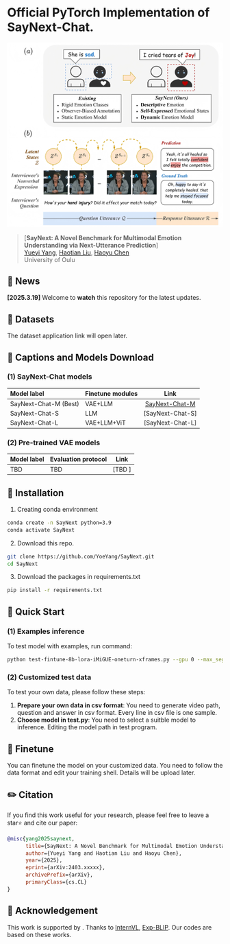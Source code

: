 # Official PyTorch Implementation of SayNext-Chat.

![SayNext-Chat Framework](figs/paradigm.jpg)


> [**SayNext: A Novel Benchmark for Multimodal Emotion Understanding via Next-Utterance Prediction**]<br>
> [Yueyi Yang](https://www.oulu.fi/en/researchers/yueyi-yang), [Haotian Liu](https://scholar.google.com/citations?user=KKHgvSUAAAAJ&hl=en), [Haoyu Chen](https://mikecheninoulu.github.io/)<br>
 University of Oulu


## 📰 News

**[2025.3.19]** Welcome to **watch** this repository for the latest updates.


## :croissant: Datasets
The dataset application link will open later.


## :hugs: Captions and Models Download


### <div id="SayNext-Chat-models">(1) SayNext-Chat models</div>
| Model label          |   Finetune modules               |                        Link                                      |
|:------------------------------------|:--------------------------------------|:---------------------------------------------------:| 
| SayNext-Chat-M (Best)    |			VAE+LLM		   |     [SayNext-Chat-M](https://huggingface.co/YoeYang/SayNext-Chat-M)|
| SayNext-Chat-S    |			LLM		   |     [SayNext-Chat-S]|
| SayNext-Chat-L    |			VAE+LLM+ViT		   |     [SayNext-Chat-L]|


### <div id="Pre-trained-VAE-models">(2) Pre-trained VAE models</div>
| Model label         |   Evaluation protocol               |                        Link                     |
|:--------------------|:------------------------------------|:------------------------------------------------:| 
| TBD   |			TBD 	   |     [TBD ]|



## 🔨 Installation

1. Creating conda environment

```bash
conda create -n SayNext python=3.9
conda activate SayNext
```

2. Download this repo. 
```bash
git clone https://github.com/YoeYang/SayNext.git
cd SayNext
```

3. Download the packages in requirements.txt 

```bash
pip install -r requirements.txt 
```


## 🚀 Quick Start

### (1) Examples inference

To test model with examples, run command:

```bash
python test-fintune-8b-lora-iMiGUE-oneturn-xframes.py --gpu 0 --max_segments 16 --indir /scratch/project_2011211/yyy/CV2025/dataset/sub_dep_dataset/test_dataset.csv --outdir /scratch/project_2011211/yyy/CV2025/baseline_finetune/intern8b_sub_dep_4f_10e.csv
```

### (2) Customized test data

To test your own data, please follow these steps:
1. **Prepare your own data in csv format**: You need to generate video path, question and answer in csv format. Every line in csv file is one sample.
2. **Choose model in test.py**: You need to select a suitble model to inference. Editing the model path in test program.


## :stars: Finetune

You can finetune the model on your customized data. You need to follow the data format and edit your training shell.
Details will be upload later.



## ✏️ Citation
If you find this work useful for your research, please feel free to leave a star⭐️ and cite our paper:

```bibtex
@misc{yang2025saynext,
      title={SayNext: A Novel Benchmark for Multimodal Emotion Understanding via Next-Utterance Prediction}, 
      author={Yueyi Yang and Haotian Liu and Haoyu Chen},
      year={2025},
      eprint={arXiv:2403.xxxxx}, 
      archivePrefix={arXiv},
      primaryClass={cs.CL}
}
```

## 🤝 Acknowledgement
This work is supported by . Thanks to [InternVL](https://github.com/OpenGVLab/InternVL), [Exp-BLIP](https://github.com/Yujianyuan/Exp-BLIP). Our codes are based on these works.
